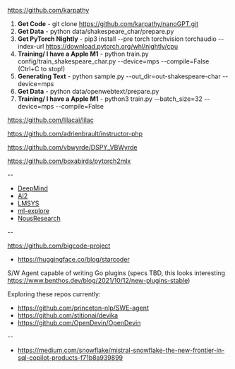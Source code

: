 https://github.com/karpathy

1. **Get Code** - git clone https://github.com/karpathy/nanoGPT.git
2. **Get Data** - python data/shakespeare_char/prepare.py
3. **Get PyTorch Nightly** - pip3 install --pre torch torchvision torchaudio --index-url https://download.pytorch.org/whl/nightly/cpu   
4. **Training/ I have a Apple M1** - python train.py config/train_shakespeare_char.py --device=mps --compile=False (Ctrl+C to stop!)
5. **Generating Text** - python sample.py --out_dir=out-shakespeare-char --device=mps 
6. **Get Data** - python data/openwebtext/prepare.py
7. **Training/ I have a Apple M1** - python3 train.py --batch_size=32 --device=mps --compile=False 

https://github.com/lilacai/lilac  

https://github.com/adrienbrault/instructor-php  

https://github.com/vbwyrde/DSPY_VBWyrde  

https://github.com/boxabirds/pytorch2mlx

--

- [DeepMind](https://github.com/google-deepmind/long-form-factuality/tree/main/longfact)
- [AI2](https://github.com/allenai/open-instruct?tab=readme-ov-file)
- [LMSYS](https://github.com/lm-sys)
- [ml-explore](https://github.com/ml-explore)
- [NousResearch](https://github.com/orgs/NousResearch/repositories)

--

https://github.com/bigcode-project  
- https://huggingface.co/blog/starcoder


S/W Agent capable of writing Go plugins (specs TBD, this looks interesting https://www.benthos.dev/blog/2021/10/12/new-plugins-stable)

Exploring these repos currently:
- https://github.com/princeton-nlp/SWE-agent
- https://github.com/stitionai/devika  
- https://github.com/OpenDevin/OpenDevin

--

- https://medium.com/snowflake/mistral-snowflake-the-new-frontier-in-sql-copilot-products-f71b8a939899
